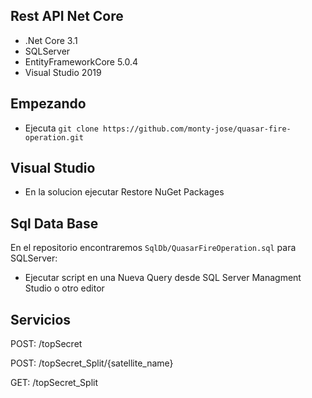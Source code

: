 
## Rest API Net Core

- .Net Core 3.1
- SQLServer 
- EntityFrameworkCore 5.0.4
- Visual Studio 2019

## Empezando

- Ejecuta  `git clone https://github.com/monty-jose/quasar-fire-operation.git`

## Visual Studio

- En la solucion ejecutar Restore NuGet Packages

## Sql Data Base

En el repositorio encontraremos `SqlDb/QuasarFireOperation.sql` para SQLServer:

- Ejecutar script en una Nueva Query desde SQL Server Managment Studio o otro editor

## Servicios

POST: /topSecret

POST: /topSecret_Split/{satellite_name}

GET: /topSecret_Split
